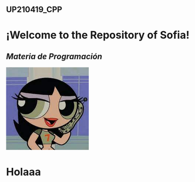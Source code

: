 ## UP210419_CPP
# ¡Welcome to the Repository of Sofia!
## ***Materia de Programación***

![Imagen](/imagenes/descarga.jpeg)
<br>
<h1>Holaaa</h1>
